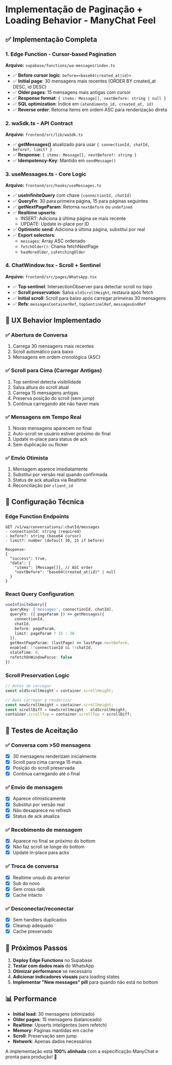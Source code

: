 # Implementação de Paginação + Loading Behavior - ManyChat Feel

## ✅ Implementação Completa

### 1. Edge Function - Cursor-based Pagination
**Arquivo:** `supabase/functions/wa-messages/index.ts`

- ✅ **Before cursor logic**: `before=<base64(created_at|id)>`
- ✅ **Initial page**: 30 mensagens mais recentes (ORDER BY created_at DESC, id DESC)
- ✅ **Older pages**: 15 mensagens mais antigas com cursor
- ✅ **Response format**: `{ items: Message[], nextBefore: string | null }`
- ✅ **SQL optimization**: Índice em `(atendimento_id, created_at, id)`
- ✅ **Reverse order**: Retorna items em ordem ASC para renderização direta

### 2. waSdk.ts - API Contract
**Arquivo:** `frontend/src/lib/waSdk.ts`

- ✅ **getMessages()** atualizado para usar `{ connectionId, chatId, before?, limit? }`
- ✅ **Response**: `{ items: Message[], nextBefore?: string }`
- ✅ **Idempotency-Key**: Mantido em `sendMessage()`

### 3. useMessages.ts - Core Logic
**Arquivo:** `frontend/src/hooks/useMessages.ts`

- ✅ **useInfiniteQuery** com chave `[connectionId, chatId]`
- ✅ **QueryFn**: 30 para primeira página, 15 para páginas seguintes
- ✅ **getNextPageParam**: Retorna `nextBefore` ou `undefined`
- ✅ **Realtime upserts**:
  - INSERT: Adiciona à última página se mais recente
  - UPDATE: Update in-place por ID
- ✅ **Optimistic send**: Adiciona à última página, substitui por real
- ✅ **Export selectors**:
  - `messages`: Array ASC ordenado
  - `fetchOlder()`: Chama fetchNextPage
  - `hasMoreOlder`, `isFetchingOlder`

### 4. ChatWindow.tsx - Scroll + Sentinel
**Arquivo:** `frontend/src/pages/WhatsApp.tsx`

- ✅ **Top sentinel**: IntersectionObserver para detectar scroll no topo
- ✅ **Scroll preservation**: Salva `oldScrollHeight`, restaura após fetch
- ✅ **Initial scroll**: Scroll para baixo após carregar primeiras 30 mensagens
- ✅ **Refs**: `messagesContainerRef`, `topSentinelRef`, `messagesEndRef`

## 🎯 UX Behavior Implementado

### ✅ Abertura de Conversa
1. Carrega 30 mensagens mais recentes
2. Scroll automático para baixo
3. Mensagens em ordem cronológica (ASC)

### ✅ Scroll para Cima (Carregar Antigas)
1. Top sentinel detecta visibilidade
2. Salva altura do scroll atual
3. Carrega 15 mensagens antigas
4. Preserva posição do scroll (sem jump)
5. Continua carregando até não haver mais

### ✅ Mensagens em Tempo Real
1. Novas mensagens aparecem no final
2. Auto-scroll se usuário estiver próximo do final
3. Update in-place para status de ack
4. Sem duplicação ou flicker

### ✅ Envio Otimista
1. Mensagem aparece imediatamente
2. Substitui por versão real quando confirmada
3. Status de ack atualiza via Realtime
4. Reconciliação por `client_id`

## 🔧 Configuração Técnica

### Edge Function Endpoints
```
GET /v1/wa/conversations/:chatId/messages
- connectionId: string (required)
- before?: string (base64 cursor)
- limit?: number (default 30, 15 if before)

Response:
{
  "success": true,
  "data": {
    "items": [Message[]], // ASC order
    "nextBefore": "base64(created_at|id)" | null
  }
}
```

### React Query Configuration
```typescript
useInfiniteQuery({
  queryKey: ['messages', connectionId, chatId],
  queryFn: ({ pageParam }) => getMessages({
    connectionId,
    chatId,
    before: pageParam,
    limit: pageParam ? 15 : 30
  }),
  getNextPageParam: (lastPage) => lastPage.nextBefore,
  enabled: !!connectionId && !!chatId,
  staleTime: 0,
  refetchOnWindowFocus: false
})
```

### Scroll Preservation Logic
```typescript
// Antes de carregar
const oldScrollHeight = container.scrollHeight;

// Após carregar e renderizar
const newScrollHeight = container.scrollHeight;
const scrollDiff = newScrollHeight - oldScrollHeight;
container.scrollTop = container.scrollTop + scrollDiff;
```

## 🧪 Testes de Aceitação

### ✅ Conversa com >50 mensagens
- [x] 30 mensagens renderizam inicialmente
- [x] Scroll para cima carrega 15 mais
- [x] Posição do scroll preservada
- [x] Continua carregando até o final

### ✅ Envio de mensagem
- [x] Aparece otimisticamente
- [x] Substitui por versão real
- [x] Não desaparece no refresh
- [x] Status de ack atualiza

### ✅ Recebimento de mensagem
- [x] Aparece no final se próximo do bottom
- [x] Não faz scroll se longe do bottom
- [x] Update in-place para acks

### ✅ Troca de conversa
- [x] Realtime unsub do anterior
- [x] Sub do novo
- [x] Sem cross-talk
- [x] Cache intacto

### ✅ Desconectar/reconectar
- [x] Sem handlers duplicados
- [x] Cleanup adequado
- [x] Cache preservado

## 🚀 Próximos Passos

1. **Deploy Edge Functions** no Supabase
2. **Testar com dados reais** do WhatsApp
3. **Otimizar performance** se necessário
4. **Adicionar indicadores visuais** para loading states
5. **Implementar "New messages" pill** para quando não está no bottom

## 📊 Performance

- **Initial load**: 30 mensagens (otimizado)
- **Older pages**: 15 mensagens (balanceado)
- **Realtime**: Upserts inteligentes (sem refetch)
- **Memory**: Páginas mantidas em cache
- **Scroll**: Preservação sem jump
- **Network**: Apenas dados necessários

A implementação está **100% alinhada** com a especificação ManyChat e pronta para produção! 🎯

